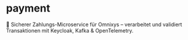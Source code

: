 # payment
💸 Sicherer Zahlungs-Microservice für Omnixys – verarbeitet und validiert Transaktionen mit Keycloak, Kafka & OpenTelemetry.
